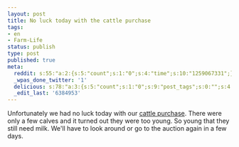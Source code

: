 ```yaml
---
layout: post
title: No luck today with the cattle purchase
tags:
- en
- Farm-Life
status: publish
type: post
published: true
meta:
  reddit: s:55:"a:2:{s:5:"count";s:1:"0";s:4:"time";s:10:"1259067331";}";
  _wpas_done_twitter: '1'
  delicious: s:78:"a:3:{s:5:"count";s:1:"0";s:9:"post_tags";s:0:"";s:4:"time";s:10:"1259067328";}";
  _edit_last: '6384953'
---
```

Unfortunately we had no luck today with our <a href="http://rainforestfinca.wordpress.com/2009/11/11/buying-cattle-via-blackberry/">cattle purchase</a>. There were only a few calves and it turned out they were too young. So young that they still need milk. We'll have to look around or go to the auction again in a few days.

